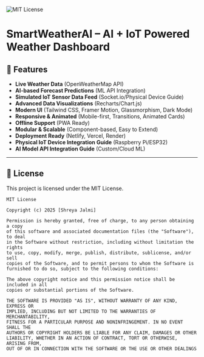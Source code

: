 ![MIT License](https://img.shields.io/badge/License-MIT-green.svg)
# SmartWeatherAI – AI + IoT Powered Weather Dashboard



## 🚀 Features

- **Live Weather Data** (OpenWeatherMap API)
- **AI-based Forecast Predictions** (ML API Integration)
- **Simulated IoT Sensor Data Feed** (Socket.io/Physical Device Guide)
- **Advanced Data Visualizations** (Recharts/Chart.js)
- **Modern UI** (Tailwind CSS, Framer Motion, Glassmorphism, Dark Mode)
- **Responsive & Animated** (Mobile-first, Transitions, Animated Cards)
- **Offline Support** (PWA Ready)
- **Modular & Scalable** (Component-based, Easy to Extend)
- **Deployment Ready** (Netlify, Vercel, Render)
- **Physical IoT Device Integration Guide** (Raspberry Pi/ESP32)
- **AI Model API Integration Guide** (Custom/Cloud ML)

---

## 📄 License

This project is licensed under the MIT License.

```
MIT License

Copyright (c) 2025 [Shreya Jalmi]

Permission is hereby granted, free of charge, to any person obtaining a copy
of this software and associated documentation files (the "Software"), to deal
in the Software without restriction, including without limitation the rights
to use, copy, modify, merge, publish, distribute, sublicense, and/or sell
copies of the Software, and to permit persons to whom the Software is
furnished to do so, subject to the following conditions:

The above copyright notice and this permission notice shall be included in all
copies or substantial portions of the Software.

THE SOFTWARE IS PROVIDED "AS IS", WITHOUT WARRANTY OF ANY KIND, EXPRESS OR
IMPLIED, INCLUDING BUT NOT LIMITED TO THE WARRANTIES OF MERCHANTABILITY,
FITNESS FOR A PARTICULAR PURPOSE AND NONINFRINGEMENT. IN NO EVENT SHALL THE
AUTHORS OR COPYRIGHT HOLDERS BE LIABLE FOR ANY CLAIM, DAMAGES OR OTHER
LIABILITY, WHETHER IN AN ACTION OF CONTRACT, TORT OR OTHERWISE, ARISING FROM,
OUT OF OR IN CONNECTION WITH THE SOFTWARE OR THE USE OR OTHER DEALINGS
